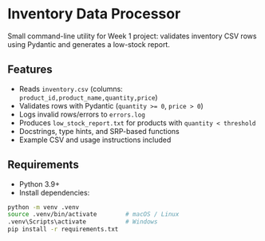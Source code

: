# Inventory Data Processor

Small command-line utility for Week 1 project: validates inventory CSV rows using Pydantic and generates a low-stock report.

## Features
- Reads `inventory.csv` (columns: `product_id,product_name,quantity,price`)
- Validates rows with Pydantic (`quantity >= 0`, `price > 0`)
- Logs invalid rows/errors to `errors.log`
- Produces `low_stock_report.txt` for products with `quantity < threshold`
- Docstrings, type hints, and SRP-based functions
- Example CSV and usage instructions included

## Requirements
- Python 3.9+
- Install dependencies:
```bash
python -m venv .venv
source .venv/bin/activate        # macOS / Linux
.venv\Scripts\activate           # Windows
pip install -r requirements.txt
